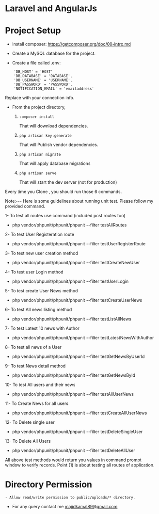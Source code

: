 # Laravel and AngularJs

Project Setup
==============

 - Install composer: https://getcomposer.org/doc/00-intro.md

 - Create a MySQL database for the project.

 - Create a file called .env:
```
	'DB_HOST' = 'HOST'
    'DB_DATABASE' = 'DATABASE',
    'DB_USERNAME' = 'USERNAME',
    'DB_PASSWORD' = 'PASSWORD',
    'NOTIFICATION_EMAIL' = 'emailaddress'
```
Replace with your connection info.

 - From the project directory,
   1. `composer install`

      That will download dependencies.

   2. `php artisan key:generate`

      That will Publish vendor dependencies.

   3. `php artisan migrate`

      That will apply database migrations


   5. `php artisan serve`

      That will start the dev server (not for production)


Every time you Clone , you should run those 6 commands.

Note:---
Here is some guidelines about running unit test.
Please follow my provided command.

1- To test all routes use command (included post routes too)
 - php vendor/phpunit/phpunit/phpunit --filter testAllRoutes

2- To test User Registeration route
 - php vendor/phpunit/phpunit/phpunit --filter testUserRegisterRoute

3- To test new user creation method
 - php vendor/phpunit/phpunit/phpunit --filter testCreateNewUser

4- To test user Login method
 - php vendor/phpunit/phpunit/phpunit --filter testUserLogin

5- To test create User News method
 - php vendor/phpunit/phpunit/phpunit --filter testCreateUserNews

6- To test All news listing method
 - php vendor/phpunit/phpunit/phpunit --filter testListAllNews

7- To test Latest 10 news with Author
 - php vendor/phpunit/phpunit/phpunit --filter testLatestNewsWithAuthor

8- To test all news of a User
 - php vendor/phpunit/phpunit/phpunit --filter testGetNewsByUserId

9- To test News detail method
 - php vendor/phpunit/phpunit/phpunit --filter testGetNewsById

10- To test All users and their news
  - php vendor/phpunit/phpunit/phpunit --filter testAllUserNews

11- To Create News for all users
  - php vendor/phpunit/phpunit/phpunit --filter testCreateAllUserNews

12- To Delete single user
  - php vendor/phpunit/phpunit/phpunit --filter testDeleteSingleUser

13- To Delete All Users
  - php vendor/phpunit/phpunit/phpunit --filter testDeleteAllUser


All above test methods would return you values in command prompt window to verify records. Point (1) is about testing all routes of application.

	
Directory Permission
=========================
	- Allow read/write permission to public/uploads/* directory.
  - For any query contact me majidkamal89@gmail.com